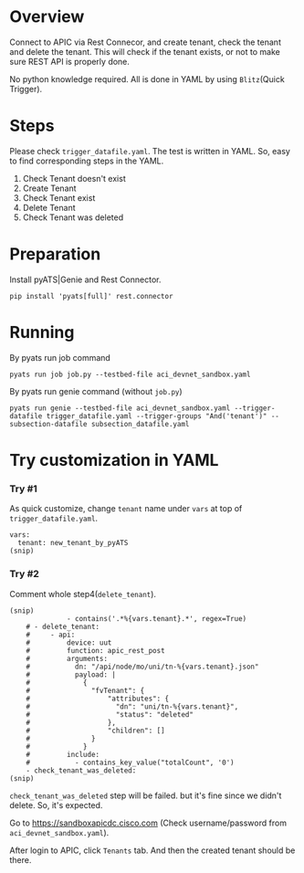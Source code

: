 # Overview

Connect to APIC via Rest Connecor, and create tenant, check the tenant and delete the tenant. This will check if the tenant exists, or not to make sure REST API is properly done.

No python knowledge required. All is done in YAML by using `Blitz`(Quick Trigger).

# Steps

Please check `trigger_datafile.yaml`. The test is written in YAML. So, easy to find corresponding steps in the YAML.

1. Check Tenant doesn't exist
2. Create Tenant
3. Check Tenant exist
4. Delete Tenant
5. Check Tenant was deleted 

# Preparation

Install pyATS|Genie and Rest Connector.

```
pip install 'pyats[full]' rest.connector
```

# Running

By pyats run job command
```
pyats run job job.py --testbed-file aci_devnet_sandbox.yaml
```

By pyats run genie command (without `job.py`)
```
pyats run genie --testbed-file aci_devnet_sandbox.yaml --trigger-datafile trigger_datafile.yaml --trigger-groups "And('tenant')" --subsection-datafile subsection_datafile.yaml
```

# Try customization in YAML

### Try #1
As quick customize, change `tenant` name under `vars` at top of `trigger_datafile.yaml`.

```
vars:
  tenant: new_tenant_by_pyATS
(snip)
```
### Try #2

Comment whole step4(`delete_tenant`).

```
(snip)
              - contains('.*%{vars.tenant}.*', regex=True)
    # - delete_tenant:
    #     - api:
    #         device: uut
    #         function: apic_rest_post
    #         arguments:
    #           dn: "/api/node/mo/uni/tn-%{vars.tenant}.json"
    #           payload: |
    #             {
    #               "fvTenant": {
    #                   "attributes": {
    #                     "dn": "uni/tn-%{vars.tenant}",
    #                     "status": "deleted"
    #                   },
    #                   "children": []
    #               }
    #             }
    #         include:
    #           - contains_key_value("totalCount", '0')
    - check_tenant_was_deleted:
(snip)
```

`check_tenant_was_deleted` step will be failed. but it's fine since we didn't delete. So, it's expected.

Go to https://sandboxapicdc.cisco.com (Check username/password from `aci_devnet_sandbox.yaml`). 

After login to APIC, click `Tenants` tab. And then the created tenant should be there.





